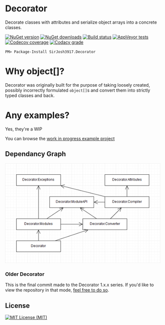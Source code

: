 # Decorator

Decorate classes with attributes and serialize object arrays into a concrete classes.

[![NuGet version][badge_nuget_version]][link_nuget]
[![NuGet downloads][badge_nuget_downloads]][link_nuget]
[![Build status][badge_appveyor_build]][link_appveyor_build]
[![AppVeyor tests][badge_appveyor_tests]][link_appveyor_build]
[![Codecov coverage][badge_codecov]][link_codecov_dashboard]
[![Codacy grade][badge_codacy_grade]][link_codacy_dashboard]

```
PM> Package-Install SirJosh3917.Decorator
```

# Why object[]?

Decorator was originally built for the purpose of taking loosely created, possibly incorrectly formulated `object[]`s and convert them into strictly typed classes and back.

# Any examples?

Yes, they're a WIP

You can browse the [work in progress example project][link_examples]

## Dependancy Graph

![dependancy_graph]

### Older Decorator

This is the final commit made to the Decorator 1.x.x series. If you'd like to view the repository in that mode, [feel free to do so][link_final_1xx].

## License

[![MIT License (MIT)][badge_license]][link_license]

[badge_nuget_version]: https://img.shields.io/nuget/v/SirJosh3917.Decorator.svg
[badge_nuget_downloads]: https://img.shields.io/nuget/dt/SirJosh3917.Decorator.svg
[badge_appveyor_build]: https://ci.appveyor.com/api/projects/status/6ooio3rqlsbhs1q2?svg=true
[badge_appveyor_tests]: https://img.shields.io/appveyor/tests/SirJosh3917/Decorator/master.svg
[badge_codacy_grade]: https://api.codacy.com/project/badge/Grade/43061e7f10a04bfd8dd91f185fc1303a
[badge_codecov]: https://img.shields.io/codecov/c/github/SirJosh3917/Decorator.svg
[badge_license]: https://img.shields.io/github/license/SirJosh3917/Decorator.svg

[dependancy_graph]: ./DependancyGraph.png

[link_nuget]: https://www.nuget.org/packages/SirJosh3917.Decorator/
[link_appveyor_build]: https://ci.appveyor.com/project/SirJosh3917/Decorator
[link_codacy_dashboard]: https://app.codacy.com/project/SirJosh3917/Decorator/dashboard
[link_codecov_dashboard]: https://codecov.io/gh/SirJosh3917/Decorator
[link_license]: ./LICENSE

[link_examples]: ./Decorator.Examples/Examples/
[link_final_1xx]: https://github.com/SirJosh3917/Decorator/tree/bd3954577be2abbb2e358b1345d73c2d5e1ca4ae